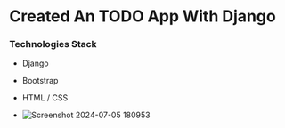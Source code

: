 ﻿# Created An TODO App With Django

 ### Technologies Stack
- Django
- Bootstrap
- HTML / CSS

- ![Screenshot 2024-07-05 180953](https://github.com/anujjamdade007/todo_app_django/assets/97356410/041ef00a-bbf0-43a5-821c-94fc8fc0a363)

